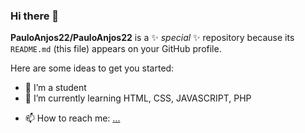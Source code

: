 ### Hi there 👋

**PauloAnjos22/PauloAnjos22** is a ✨ _special_ ✨ repository because its `README.md` (this file) appears on your GitHub profile.

Here are some ideas to get you started:

- 🔭 I’m a student
- 🌱 I’m currently learning HTML, CSS, JAVASCRIPT, PHP 
<!-- - 🤔 I’m looking for help with ... -->
<!-- - 💬 Ask me about ... -->
- 📫 How to reach me: [...](https://www.linkedin.com/in/paulo-anjos-33a882200/)
<!-- - ⚡ Fun fact: ... -->

